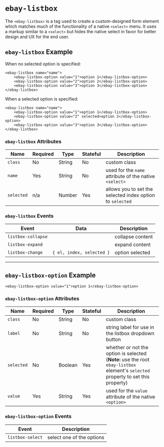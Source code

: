 # `ebay-listbox`

The `<ebay-listbox>` is a tag used to create a custom-designed form element which matches much of the functionality of a native `<select>` menu. It uses a markup similar to a `<select>` but hides the native select in favor for better design and UX for the end user.

## `ebay-listbox` Example

When no selected option is specified:

```marko
<ebay-listbox name="name">
    <ebay-listbox-option value="1">option 1</ebay-listbox-option>
    <ebay-listbox-option value="2">option 2</ebay-listbox-option>
    <ebay-listbox-option value="3">option 3</ebay-listbox-option>
</ebay-listbox>
```

When a selected option is specified:

```marko
<ebay-listbox name="name">
    <ebay-listbox-option value="1">option 1</ebay-listbox-option>
    <ebay-listbox-option value="2" selected>option 2</ebay-listbox-option>
    <ebay-listbox-option value="3">option 3</ebay-listbox-option>
</ebay-listbox>
```

### `ebay-listbox` Attributes

Name | Required | Type | Stateful | Description
--- | --- | --- | --- | ---
`class` | No | String | No | custom class
`name` | Yes | String | No | used for the `name` attribute of the native `<select>`
`selected` | n/a | Number | Yes | allows you to set the selected index option to `selected`

### `ebay-listbox` Events

Event | Data |  Description
--- | --- | ---
`listbox-collapse` | | collapse content
`listbox-expand` | | expand content
`listbox-change` | `{ el, index, selected }` | option selected

---

## `ebay-listbox-option` Example

```marko
<ebay-listbox-option value="1">option 1</ebay-listbox-option>
```

### `ebay-listbox-option` Attributes

Name | Required | Type | Stateful | Description
--- | --- | --- | --- | ---
`class` | No | String | No | custom class
`label` | No | String | No | string label for use in the listbox dropdown button
`selected` | No | Boolean | Yes | whether or not the option is selected (**Note:** use the root `ebay-listbox` element's `selected` property to set this property)
`value` | Yes | String | Yes | used for the `value` attribute of the native `<option>`

### `ebay-listbox-option` Events

Event | Description
--- | ---
`listbox-select` | select one of the options

